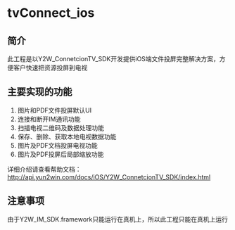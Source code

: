 # tvConnect_ios


## 简介
此工程是以Y2W_ConnetcionTV_SDK开发提供iOS端文件投屏完整解决方案，方便客户快速把资源投屏到电视

## 主要实现的功能
<ol>
<li>图片和PDF文件投屏默认UI</li>
<li>连接和断开IM通讯功能</li>
<li>扫描电视二维码及数据处理功能</li>
<li>保存、删除、获取本地电视数据功能</li>
<li>图片及PDF文档投屏电视功能</li>
<li>图片及PDF投屏后局部缩放功能</li>
</ol>

详细介绍请查看帮助文档：http://api.yun2win.com/docs/iOS/Y2W_ConnetcionTV_SDK/index.html

## 注意事项
由于Y2W_IM_SDK.framework只能运行在真机上，所以此工程只能在真机上运行
